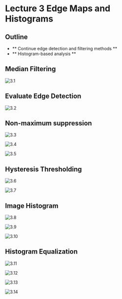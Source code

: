 
# Lecture 3 Edge Maps and Histograms

## Outline
 - ** Continue edge detection and filtering methods **
 - ** Histogram-based analysis **

## Median Filtering

![3.1](https://raw.githubusercontent.com/LoserSun/Computer-Vision-Course-Note/master/relevant%20materials/picture/3.1.JPG)


## Evaluate Edge Detection

![3.2](https://raw.githubusercontent.com/LoserSun/Computer-Vision-Course-Note/master/relevant%20materials/picture/3.2.JPG)


## Non-maximum suppression

![3.3](https://raw.githubusercontent.com/LoserSun/Computer-Vision-Course-Note/master/relevant%20materials/picture/3.3.JPG)

![3.4](https://raw.githubusercontent.com/LoserSun/Computer-Vision-Course-Note/master/relevant%20materials/picture/3.4.JPG)

![3.5](https://raw.githubusercontent.com/LoserSun/Computer-Vision-Course-Note/master/relevant%20materials/picture/3.5.JPG)


## Hysteresis Thresholding

![3.6](https://raw.githubusercontent.com/LoserSun/Computer-Vision-Course-Note/master/relevant%20materials/picture/3.6.JPG)

![3.7](https://raw.githubusercontent.com/LoserSun/Computer-Vision-Course-Note/master/relevant%20materials/picture/3.7.JPG)


## Image Histogram

![3.8](https://raw.githubusercontent.com/LoserSun/Computer-Vision-Course-Note/master/relevant%20materials/picture/3.8.JPG)

![3.9](https://raw.githubusercontent.com/LoserSun/Computer-Vision-Course-Note/master/relevant%20materials/picture/3.9.JPG)

![3.10](https://raw.githubusercontent.com/LoserSun/Computer-Vision-Course-Note/master/relevant%20materials/picture/3.10.JPG)


## Histogram Equalization

![3.11](https://raw.githubusercontent.com/LoserSun/Computer-Vision-Course-Note/master/relevant%20materials/picture/3.11.JPG)

![3.12](https://raw.githubusercontent.com/LoserSun/Computer-Vision-Course-Note/master/relevant%20materials/picture/3.12.JPG)

![3.13](https://raw.githubusercontent.com/LoserSun/Computer-Vision-Course-Note/master/relevant%20materials/picture/3.13.JPG)

![3.14](https://raw.githubusercontent.com/LoserSun/Computer-Vision-Course-Note/master/relevant%20materials/picture/3.14.JPG)

